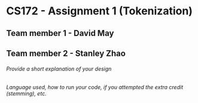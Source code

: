 # CS172 - Assignment 1 (Tokenization)

## Team member 1 - David May
## Team member 2 - Stanley Zhao

###### Provide a short explanation of your design
###### Language used, how to run your code, if you attempted the extra credit (stemming), etc. 